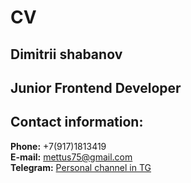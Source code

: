 # CV
## Dimitrii shabanov
## Junior Frontend Developer
## Contact information:  
**Phone:** +7(917)1813419  
**E-mail:** mettus75@gmail.com  
**Telegram:** [Personal channel in TG](https://t.me/JS_JuniorDeveloper)    
